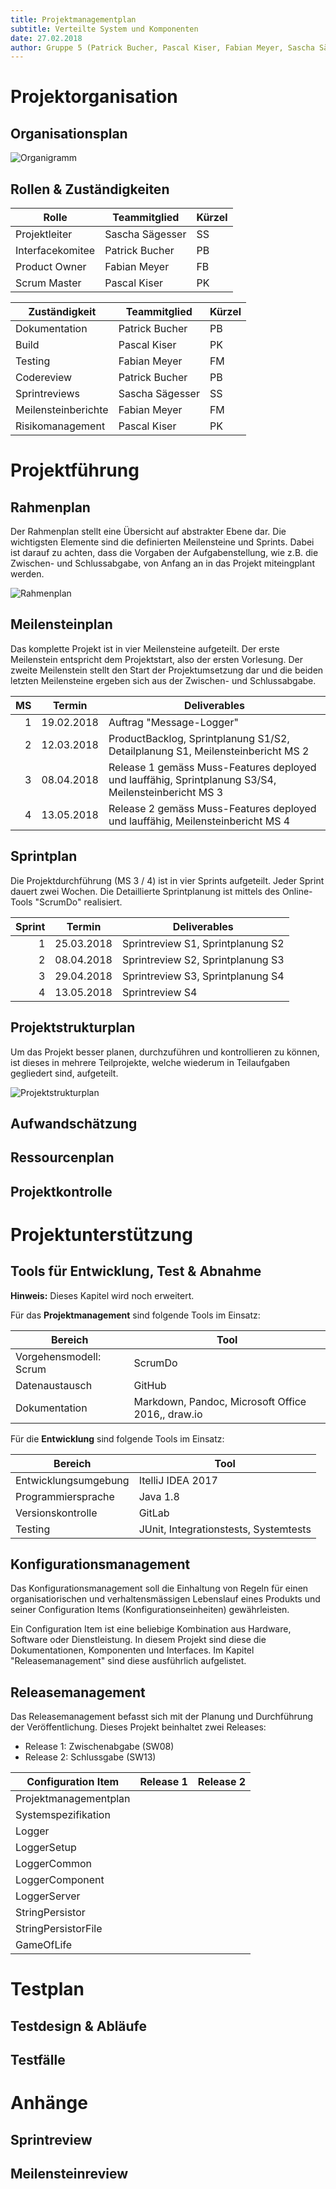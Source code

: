 ```yaml
---
title: Projektmanagementplan
subtitle: Verteilte System und Komponenten
date: 27.02.2018
author: Gruppe 5 (Patrick Bucher, Pascal Kiser, Fabian Meyer, Sascha Sägesser)
---
```


# Projektorganisation

## Organisationsplan

![Organigramm](img/Organigramm.png)

## Rollen & Zuständigkeiten

| Rolle              | Teammitglied      | Kürzel   |
| ------------------ | ----------------- | -------- |
| Projektleiter      | Sascha Sägesser   | SS       |
| Interfacekomitee   | Patrick Bucher    | PB       |
| Product Owner      | Fabian Meyer      | FB       |
| Scrum Master       | Pascal Kiser      | PK       |

| Zuständigkeit         | Teammitglied      | Kürzel   |
| --------------------- | ----------------- | -------- |
| Dokumentation         | Patrick Bucher    | PB       |
| Build                 | Pascal Kiser      | PK       |
| Testing               | Fabian Meyer      | FM       |
| Codereview            | Patrick Bucher    | PB       |
| Sprintreviews         | Sascha Sägesser   | SS       |
| Meilensteinberichte   | Fabian Meyer      | FM       |
| Risikomanagement      | Pascal Kiser      | PK       |

# Projektführung

## Rahmenplan

Der Rahmenplan stellt eine Übersicht auf abstrakter Ebene dar. Die wichtigsten Elemente sind die definierten Meilensteine und Sprints. Dabei ist darauf zu achten, dass die Vorgaben der Aufgabenstellung, wie z.B. die Zwischen- und Schlussabgabe, von Anfang an in das Projekt miteingplant werden.

![Rahmenplan](img/Rahmenplan.png)

## Meilensteinplan

Das komplette Projekt ist in vier Meilensteine aufgeteilt. Der erste Meilenstein entspricht dem Projektstart, also der ersten Vorlesung. Der zweite Meilenstein stellt den Start der Projektumsetzung dar und die beiden letzten Meilensteine ergeben sich aus der Zwischen- und Schlussabgabe.

| MS   | Termin     | Deliverables                                                                                              |
| ---: | ---------- | --------------------------------------------------------------------------------------------------------- |
| 1    | 19.02.2018 | Auftrag "Message-Logger"                                                                                  |
| 2    | 12.03.2018 | ProductBacklog, Sprintplanung S1/S2, Detailplanung S1, Meilensteinbericht MS 2                            |
| 3    | 08.04.2018 | Release 1 gemäss Muss-Features deployed und lauffähig, Sprintplanung S3/S4, Meilensteinbericht MS 3     |
| 4    | 13.05.2018 | Release 2 gemäss Muss-Features deployed und lauffähig, Meilensteinbericht MS 4                            |

## Sprintplan

Die Projektdurchführung (MS 3 / 4) ist in vier Sprints aufgeteilt. Jeder Sprint dauert zwei Wochen. Die Detaillierte Sprintplanung ist mittels des Online-Tools "ScrumDo" realisiert.

| Sprint  | Termin     | Deliverables                        |
| ------: | ---------- | ----------------------------------- |
| 1       | 25.03.2018 | Sprintreview S1, Sprintplanung S2   |
| 2       | 08.04.2018 | Sprintreview S2, Sprintplanung S3   |
| 3       | 29.04.2018 | Sprintreview S3, Sprintplanung S4   |
| 4       | 13.05.2018 | Sprintreview S4                     |

## Projektstrukturplan

Um das Projekt besser planen, durchzuführen und kontrollieren zu können, ist dieses in mehrere Teilprojekte, welche wiederum in Teilaufgaben gegliedert sind, aufgeteilt.

![Projektstrukturplan](img/Projektstrukturplan.png)

## Aufwandschätzung
## Ressourcenplan
## Projektkontrolle

# Projektunterstützung

## Tools für Entwicklung, Test & Abnahme

**Hinweis:** Dieses Kapitel wird noch erweitert.

Für das **Projektmanagement** sind folgende Tools im Einsatz:

| Bereich                | Tool                                               |
|------------------------|----------------------------------------------------|
| Vorgehensmodell: Scrum | ScrumDo                                            |
| Datenaustausch         | GitHub                                             |
| Dokumentation          | Markdown, Pandoc, Microsoft Office 2016,,  draw.io |

Für die **Entwicklung** sind folgende Tools im Einsatz:

| Bereich              | Tool                                      |
| -------------------- | ----------------------------------------- |
| Entwicklungsumgebung | ItelliJ IDEA 2017                         |
| Programmiersprache   | Java 1.8                                  |
| Versionskontrolle    | GitLab                                    |
| Testing              | JUnit, Integrationstests, Systemtests     |

## Konfigurationsmanagement

Das Konfigurationsmanagement soll die Einhaltung von Regeln für einen organisatiorischen und verhaltensmässigen Lebenslauf eines Produkts und seiner Configuration Items (Konfigurationseinheiten) gewährleisten.

Ein Configuration Item ist eine beliebige Kombination aus Hardware, Software oder Dienstleistung. In diesem Projekt sind diese die Dokumentationen, Komponenten und Interfaces. Im Kapitel "Releasemanagement" sind diese ausführlich aufgelistet.

## Releasemanagement

Das Releasemanagement befasst sich mit der Planung und Durchführung der Veröffentlichung. Dieses Projekt beinhaltet zwei Releases:

- Release 1: Zwischenabgabe (SW08)
- Release 2: Schlussgabe (SW13)

| Configuration Item    | Release 1 | Release 2 |
| --------------------- | --------- | --------- |
| Projektmanagementplan |           |           |
| Systemspezifikation   |           |           |
| Logger                |           |           |
| LoggerSetup           |           |           |
| LoggerCommon          |           |           |
| LoggerComponent       |           |           |
| LoggerServer          |           |           |
| StringPersistor       |           |           |
| StringPersistorFile   |           |           |
| GameOfLife            |           |           |

# Testplan
## Testdesign & Abläufe
## Testfälle

# Anhänge
## Sprintreview
## Meilensteinreview
